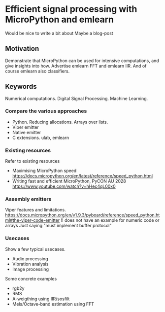 
# Efficient signal processing with MicroPython and emlearn

Would be nice to write a bit about 
Maybe a blog-post

## Motivation

Demonstrate that MicroPython can be used for intensive computations,
and give insights into how.
Advertise emlearn FFT and emlearn IIR.
And of course emlearn also classifiers.

## Keywords

Numerical computations.
Digital Signal Processing.
Machine Learning.

### Compare the various approaches

- Python. Reducing allocations. Arrays over lists.
- Viper emitter
- Native emitter
- C extensions. ulab, emlearn

### Existing resources

Refer to existing resources

- Maximising MicroPython speed
https://docs.micropython.org/en/latest/reference/speed_python.html
- Writing fast and efficient MicroPython, PyCON AU 2028
https://www.youtube.com/watch?v=hHec4qL00x0


### Assembly emitters

Viper features and limitations.
https://docs.micropython.org/en/v1.9.3/pyboard/reference/speed_python.html#the-viper-code-emitter
!! does not have an example for numeric code or arrays
Just saying "must implement buffer protocol"

### Usecases

Show a few typical usecases.

- Audio processing
- Vibration analysis
- Image processing

Some concrete examples

- rgb2y
- RMS
- A-weigthing using IIR/sosfilt
- Mels/Octave-band estimation using FFT


